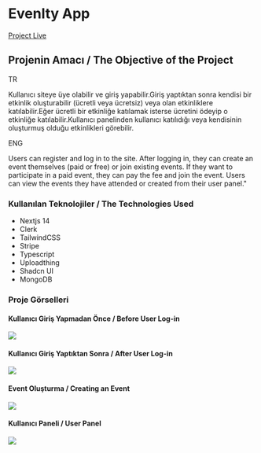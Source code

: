 <h1>Evenlty App</h1>
<a href="https://evently-woad-xi.vercel.app/" target="_blank">Project Live</a>
<h2>Projenin Amacı / The Objective of the Project</h2>

<span>TR</span>
<p>Kullanıcı siteye üye olabilir ve giriş yapabilir.Giriş yaptıktan sonra kendisi bir etkinlik oluşturabilir (ücretli veya ücretsiz) veya olan etkinliklere katılabilir.Eğer ücretli bir etkinliğe katılamak isterse ücretini ödeyip o etkinliğe katılabilir.Kullanıcı panelinden kullanıcı katılıdığı veya kendisinin oluşturmuş olduğu etkinlikleri görebilir.</p>

<span>ENG</span>
<p>Users can register and log in to the site. After logging in, they can create an event themselves (paid or free) or join existing events. If they want to participate in a paid event, they can pay the fee and join the event. Users can view the events they have attended or created from their user panel."</p>

<h3>Kullanılan Teknolojiler / The Technologies Used</h3>
<ul>
  <li>Nextjs 14</li>
  <li>Clerk</li>
  <li>TailwindCSS</li>
  <li>Stripe</li>
  <li>Typescript</li>
  <li>Uploadthing</li>
  <li>Shadcn UI</li>
  <li>MongoDB</li>

</ul>

<h3>Proje Görselleri</h3>


<h4>Kullanıcı Giriş Yapmadan Önce / Before User Log-in</h4>
<img src="https://github.com/Batikann/evently/assets/71382413/9efe5ca7-5fcf-4113-ad8c-b36aa942dbc3" />


<h4>Kullanıcı Giriş Yaptıktan Sonra / After User Log-in</h4>
<img src="https://github.com/Batikann/evently/assets/71382413/5b5e9036-ab14-4bd9-b99d-f5f80d420fc6"/>

<h4>Event Oluşturma / Creating an Event</h4>
<img src="https://github.com/Batikann/evently/assets/71382413/530ea405-397e-4b24-b805-a9858507fdbd"/>

<h4>Kullanıcı Paneli / User Panel</h4>
<img src="https://github.com/Batikann/evently/assets/71382413/f5e576a3-9af9-4f12-9d3d-e1e6960eafa2"/>



